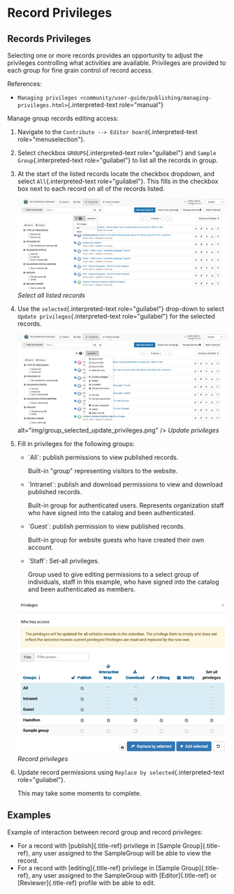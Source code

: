 # Record Privileges

## Records Privileges

Selecting one or more records provides an opportunity to adjust the
privileges controlling what activities are available. Privileges are
provided to each group for fine grain control of record access.

References:

-   `Managing privileges <community/user-guide/publishing/managing-privileges.html>`{.interpreted-text
    role="manual"}

Manage group records editing access:

1.  Navigate to the `Contribute --> Editor board`{.interpreted-text
    role="menuselection"}.

2.  Select checkbox `GROUPS`{.interpreted-text role="guilabel"} and
    `Sample Group`{.interpreted-text role="guilabel"} to list all the
    records in group.

3.  At the start of the listed records locate the checkbox dropdown, and
    select `All`{.interpreted-text role="guilabel"}. This fills in the
    checkbox box next to each record on all of the records listed.

    ![](img/group_select.png)
    *Select all listed records*

4.  Use the `selected`{.interpreted-text role="guilabel"} drop-down to
    select `Update privileges`{.interpreted-text role="guilabel"} for
    the selected records.

    ![](img/group_selected_update_privileges.png)
    alt="img/group_selected_update_privileges.png" />
    *Update privileges*

5.  Fill in privileges for the following groups:

    -   \`All\`: publish permissions to view published records.

        Built-in \"group\" representing visitors to the website.

    -   \`Intranet\`: publish and download permissions to view and
        download published records.

        Built-in group for authenticated users. Represents organization
        staff who have signed into the catalog and been authenticated.

    -   \`Guest\`: publish permission to view published records.

        Built-in group for website guests who have created their own
        account.

    -   \`Staff\`: Set-all privileges.

        Group used to give editing permissions to a select group of
        individuals, staff in this example, who have signed into the
        catalog and been authenticated as members.

    ![](img/record_privileges.png)
    *Record privileges*

6.  Update record permissions using
    `Replace by selected`{.interpreted-text role="guilabel"}.

    This may take some moments to complete.

## Examples

Example of interaction between record group and record privileges:

-   For a record with [publish]{.title-ref} privilege in [Sample
    Group]{.title-ref}, any user assigned to the SampleGroup will be
    able to view the record.
-   For a record with [editing]{.title-ref} privilege in [Sample
    Group]{.title-ref}, any user assigned to the SampleGroup with
    [Editor]{.title-ref} or [Reviewer]{.title-ref} profile with be able
    to edit.
